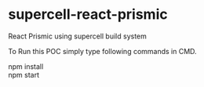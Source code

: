 # supercell-react-prismic
React Prismic using supercell build system

To Run this POC simply type following commands in CMD.

npm install<br/>
npm start
